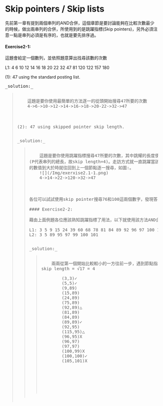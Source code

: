 # Skip pointers / Skip lists

先前第一章有提到兩個串列的AND合併，這個章節是要討論能夠在比較次數最少的時候，做出兩串列的合併，所使用到的是跳躍指標(Skip pointers)，另外必須注意一點是串列必須是有序的，也就是要先排序過。

#### Exercise2-1:

這題會給定一個數列，並依照題意算出找尋該數的次數

L1: 4 6 10 12 14 16 18 20 22 32 47 81 120 122 157 180

(1): 47 using the standard posting list.

<pre>_solution:_<blockquote>
    這題是要你使用最簡單的方法逐一的從頭開始搜尋47所要的次數
    4->6->10->12->14->16->18->20-22->32->47<br>
                                                        Ans : 11次

(2): 47 using skipped pointer skip length.

<pre>_solution:_<blockquote>
    這題是要你使用跳躍指標搜尋47所要的次數，其中跳耀的長度使用均等空間√P<br>(P代表串列的總長，故skip length=4)。走訪方式就一直跳躍當該數小於要被搜尋<br>的數值到大於時就往回到上一個節點逐一搜尋，如圖:。  
    ![](/Img/exerxise2.1-1.png)
    4->14->22->120->32->47<br>
                                                        Ans : 6次
    
各位可以試試使用skip pointer搜尋76和100這兩個數字，發現答案都是7次。

#### Exercise2-2:

藉由上面例題各位應該熟知跳躍指標了用法，以下就使用該方法AND合併兩串列吧!

L1: 3 5 9 15 24 39 60 68 78 81 84 89 92 96 97 100 115
L2: 3 5 89 95 97 99 100 101

<pre>_solution:_<blockquote>
    兩兩從第一個開始比較較小的一方往前一步，遇到節點指標就使用指標跳躍<br>skip length = √17 = 4<br>
        (3,3)✓
        (5,5)✓
        (9,89)
        (15,89)
        (24,89)
        (75,89)
        (92,89)△
        (81,89)
        (84,89)
        (89,89)✓
        (92,95)
        (115,95)△
        (96,95)X
        (96,97)
        (97,97)
        (100,99)X
        (100,100)✓
        (105,101)X<br>
                                                    Ans: 共18次

